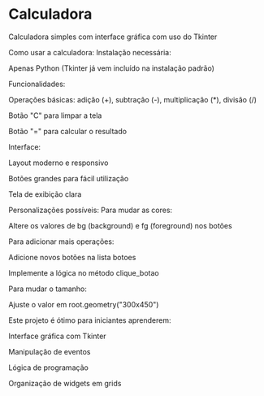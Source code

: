 # Calculadora
Calculadora simples com interface gráfica com uso do Tkinter

Como usar a calculadora:
Instalação necessária:

Apenas Python (Tkinter já vem incluído na instalação padrão)

Funcionalidades:

Operações básicas: adição (+), subtração (-), multiplicação (*), divisão (/)

Botão "C" para limpar a tela

Botão "=" para calcular o resultado

Interface:

Layout moderno e responsivo

Botões grandes para fácil utilização

Tela de exibição clara

Personalizações possíveis:
Para mudar as cores:

Altere os valores de bg (background) e fg (foreground) nos botões

Para adicionar mais operações:

Adicione novos botões na lista botoes

Implemente a lógica no método clique_botao

Para mudar o tamanho:

Ajuste o valor em root.geometry("300x450")

Este projeto é ótimo para iniciantes aprenderem:

Interface gráfica com Tkinter

Manipulação de eventos

Lógica de programação

Organização de widgets em grids
